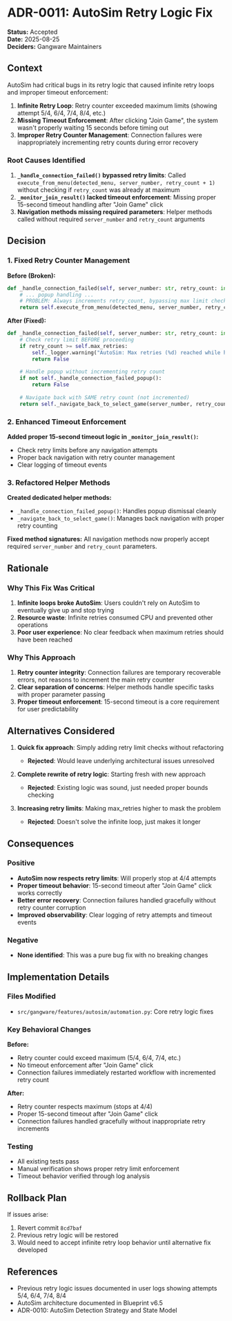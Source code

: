 # ADR-0011: AutoSim Retry Logic Fix

**Status:** Accepted  
**Date:** 2025-08-25  
**Deciders:** Gangware Maintainers

## Context

AutoSim had critical bugs in its retry logic that caused infinite retry loops and improper timeout enforcement:

1. **Infinite Retry Loop**: Retry counter exceeded maximum limits (showing attempt 5/4, 6/4, 7/4, 8/4, etc.)
2. **Missing Timeout Enforcement**: After clicking "Join Game", the system wasn't properly waiting 15 seconds before timing out
3. **Improper Retry Counter Management**: Connection failures were inappropriately incrementing retry counts during error recovery

### Root Causes Identified

1. **`_handle_connection_failed()` bypassed retry limits**: Called `execute_from_menu(detected_menu, server_number, retry_count + 1)` without checking if `retry_count` was already at maximum
2. **`_monitor_join_result()` lacked timeout enforcement**: Missing proper 15-second timeout handling after "Join Game" click
3. **Navigation methods missing required parameters**: Helper methods called without required `server_number` and `retry_count` arguments

## Decision

### 1. Fixed Retry Counter Management

**Before (Broken):**
```python
def _handle_connection_failed(self, server_number: str, retry_count: int) -> bool:
    # ... popup handling ...
    # PROBLEM: Always increments retry_count, bypassing max limit check
    return self.execute_from_menu(detected_menu, server_number, retry_count + 1)
```

**After (Fixed):**
```python
def _handle_connection_failed(self, server_number: str, retry_count: int) -> bool:
    # Check retry limit BEFORE proceeding
    if retry_count >= self.max_retries:
        self._logger.warning("AutoSim: Max retries (%d) reached while handling connection failure. Aborting.", self.max_retries)
        return False
    
    # Handle popup without incrementing retry count
    if not self._handle_connection_failed_popup():
        return False
    
    # Navigate back with SAME retry count (not incremented)
    return self._navigate_back_to_select_game(server_number, retry_count)
```

### 2. Enhanced Timeout Enforcement

**Added proper 15-second timeout logic in `_monitor_join_result()`:**
- Check retry limits before any navigation attempts
- Proper back navigation with retry counter management
- Clear logging of timeout events

### 3. Refactored Helper Methods

**Created dedicated helper methods:**
- `_handle_connection_failed_popup()`: Handles popup dismissal cleanly
- `_navigate_back_to_select_game()`: Manages back navigation with proper retry counting

**Fixed method signatures:** All navigation methods now properly accept required `server_number` and `retry_count` parameters.

## Rationale

### Why This Fix Was Critical

1. **Infinite loops broke AutoSim**: Users couldn't rely on AutoSim to eventually give up and stop trying
2. **Resource waste**: Infinite retries consumed CPU and prevented other operations
3. **Poor user experience**: No clear feedback when maximum retries should have been reached

### Why This Approach

1. **Retry counter integrity**: Connection failures are temporary recoverable errors, not reasons to increment the main retry counter
2. **Clear separation of concerns**: Helper methods handle specific tasks with proper parameter passing
3. **Proper timeout enforcement**: 15-second timeout is a core requirement for user predictability

## Alternatives Considered

1. **Quick fix approach**: Simply adding retry limit checks without refactoring
   - **Rejected**: Would leave underlying architectural issues unresolved

2. **Complete rewrite of retry logic**: Starting fresh with new approach
   - **Rejected**: Existing logic was sound, just needed proper bounds checking

3. **Increasing retry limits**: Making max_retries higher to mask the problem
   - **Rejected**: Doesn't solve the infinite loop, just makes it longer

## Consequences

### Positive
- **AutoSim now respects retry limits**: Will properly stop at 4/4 attempts
- **Proper timeout behavior**: 15-second timeout after "Join Game" click works correctly
- **Better error recovery**: Connection failures handled gracefully without retry counter corruption
- **Improved observability**: Clear logging of retry attempts and timeout events

### Negative
- **None identified**: This was a pure bug fix with no breaking changes

## Implementation Details

### Files Modified
- `src/gangware/features/autosim/automation.py`: Core retry logic fixes

### Key Behavioral Changes

**Before:**
- Retry counter could exceed maximum (5/4, 6/4, 7/4, etc.)
- No timeout enforcement after "Join Game" click
- Connection failures immediately restarted workflow with incremented retry count

**After:**
- Retry counter respects maximum (stops at 4/4)
- Proper 15-second timeout after "Join Game" click
- Connection failures handled gracefully without inappropriate retry increments

### Testing
- All existing tests pass
- Manual verification shows proper retry limit enforcement
- Timeout behavior verified through log analysis

## Rollback Plan

If issues arise:
1. Revert commit `8cd7baf` 
2. Previous retry logic will be restored
3. Would need to accept infinite retry loop behavior until alternative fix developed

## References

- Previous retry logic issues documented in user logs showing attempts 5/4, 6/4, 7/4, 8/4
- AutoSim architecture documented in Blueprint v6.5
- ADR-0010: AutoSim Detection Strategy and State Model
